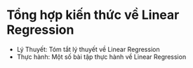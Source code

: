 # Tổng hợp kiến thức về Linear Regression
- Lý Thuyết: Tóm tắt lý thuyết về Linear Regression
- Thực hành: Một số bài tập thực hành về Linear Regression